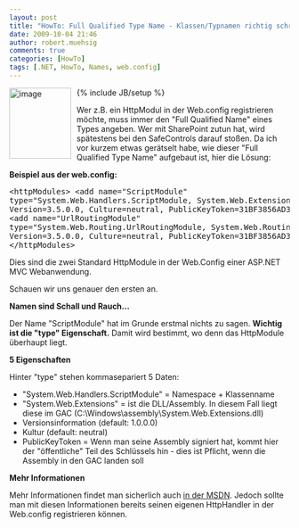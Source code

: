 ```yaml
---
layout: post
title: "HowTo: Full Qualified Type Name - Klassen/Typnamen richtig schreiben"
date: 2009-10-04 21:46
author: robert.muehsig
comments: true
categories: [HowTo]
tags: [.NET, HowTo, Names, web.config]
---
```

{% include JB/setup %}
<a href="{{BASE_PATH}}/assets/wp-images/image831.png"><img style="border-right: 0px; border-top: 0px; margin: 0px 10px 0px 0px; border-left: 0px; border-bottom: 0px" height="127" alt="image" src="{{BASE_PATH}}/assets/wp-images/image_thumb16.png" width="111" align="left" border="0"></a>  <p>Wer z.B. ein HttpModul in der Web.config registrieren möchte, muss immer den "Full Qualified Name" eines Types angeben. Wer mit SharePoint zutun hat, wird spätestens bei den SafeControls darauf stoßen. Da ich vor kurzem etwas gerätselt habe, wie dieser "Full Qualified Type Name" aufgebaut ist, hier die Lösung:</p><p><strong>Beispiel aus der web.config:</strong></p> <div class="wlWriterSmartContent" id="scid:812469c5-0cb0-4c63-8c15-c81123a09de7:2db2f2cf-16d1-44d1-bf1c-393004204787" style="padding-right: 0px; display: inline; padding-left: 0px; float: none; padding-bottom: 0px; margin: 0px; padding-top: 0px"><pre name="code" class="c#">		&lt;httpModules&gt;
			&lt;add name="ScriptModule" type="System.Web.Handlers.ScriptModule, System.Web.Extensions, Version=3.5.0.0, Culture=neutral, PublicKeyToken=31BF3856AD364E35"/&gt;
			&lt;add name="UrlRoutingModule" type="System.Web.Routing.UrlRoutingModule, System.Web.Routing, Version=3.5.0.0, Culture=neutral, PublicKeyToken=31BF3856AD364E35"/&gt;
		&lt;/httpModules&gt;</pre></div>
<p>Dies sind die zwei Standard HttpModule in der Web.Config einer ASP.NET MVC Webanwendung.</p>
<p>Schauen wir uns genauer den ersten an.</p>
<p><strong>Namen sind Schall und Rauch...</strong></p>
<p>Der Name "ScriptModule" hat im Grunde erstmal nichts zu sagen. <strong>Wichtig ist die "type" Eigenschaft.</strong> Damit wird bestimmt, wo denn das HttpModule überhaupt liegt.</p>
<p><strong>5 Eigenschaften</strong></p>
<p>Hinter "type" stehen kommasepariert 5 Daten:</p>
<ul>
<li>"System.Web.Handlers.ScriptModule" = Namespace + Klassenname</li>
<li>"System.Web.Extensions" = ist die DLL/Assembly. In diesem Fall liegt diese im GAC (C:\Windows\assembly\System.Web.Extensions.dll)</li>
<li>Versionsinformation (default: 1.0.0.0)</li>
<li>Kultur (default: neutral)</li>
<li>PublicKeyToken = Wenn man seine Assembly signiert hat, kommt hier der "öffentliche" Teil des Schlüssels hin - dies ist Pflicht, wenn die Assembly in den GAC landen soll</li></ul>
<p><strong>Mehr Informationen</strong></p>
<p>Mehr Informationen findet man sicherlich auch <a href="http://msdn.microsoft.com/en-us/library/yfsftwz6.aspx">in der MSDN</a>. Jedoch sollte man mit diesen Informationen bereits seinen eigenen HttpHandler in der Web.config registrieren können.</p>
